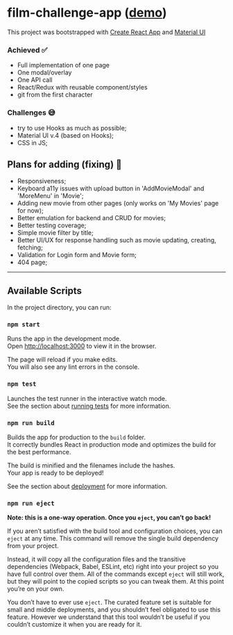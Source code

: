 # film-challenge-app ([demo]())

This project was bootstrapped with [Create React App](https://github.com/facebook/create-react-app) and [Material UI](https://material-ui.com/)

### Achieved ✅

- Full implementation of one page
- One modal/overlay
- One API call  
- React/Redux with reusable component/styles  
- git from the first character

### Challenges 😅

- try to use Hooks as much as possible;
- Material UI v.4 (based on Hooks);
- CSS in JS;

## Plans for adding (fixing) 🔨

- Responsiveness;
- Keyboard a11y issues with upload button in 'AddMovieModal' and 'MoreMenu' in 'Movie'; 
- Adding new movie from other pages (only works on 'My Movies' page for now);
- Better emulation for backend and CRUD for movies;
- Better testing coverage;
- Simple movie filter by title;
- Better UI/UX for response handling such as movie updating, creating, fetching;
- Validation for Login form and Movie form;
- 404 page;  

***

## Available Scripts

In the project directory, you can run:

### `npm start`

Runs the app in the development mode.<br>
Open [http://localhost:3000](http://localhost:3000) to view it in the browser.

The page will reload if you make edits.<br>
You will also see any lint errors in the console.

### `npm test`

Launches the test runner in the interactive watch mode.<br>
See the section about [running tests](https://facebook.github.io/create-react-app/docs/running-tests) for more information.

### `npm run build`

Builds the app for production to the `build` folder.<br>
It correctly bundles React in production mode and optimizes the build for the best performance.

The build is minified and the filenames include the hashes.<br>
Your app is ready to be deployed!

See the section about [deployment](https://facebook.github.io/create-react-app/docs/deployment) for more information.

### `npm run eject`

**Note: this is a one-way operation. Once you `eject`, you can’t go back!**

If you aren’t satisfied with the build tool and configuration choices, you can `eject` at any time. This command will remove the single build dependency from your project.

Instead, it will copy all the configuration files and the transitive dependencies (Webpack, Babel, ESLint, etc) right into your project so you have full control over them. All of the commands except `eject` will still work, but they will point to the copied scripts so you can tweak them. At this point you’re on your own.

You don’t have to ever use `eject`. The curated feature set is suitable for small and middle deployments, and you shouldn’t feel obligated to use this feature. However we understand that this tool wouldn’t be useful if you couldn’t customize it when you are ready for it.

